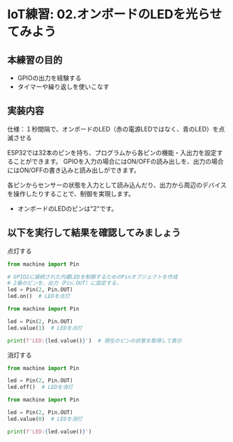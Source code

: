 # IoT練習: 02.オンボードのLEDを光らせてみよう

## 本練習の目的

- GPIOの出力を経験する
- タイマーや繰り返しを使いこなす

## 実装内容

仕様：１秒間隔で、オンボードのLED（赤の電源LEDではなく、青のLED）を点滅させる

ESP32では32本のピンを持ち、プログラムから各ピンの機能・入出力を設定することができます。 GPIOを入力の場合にはON/OFFの読み出しを、出力の場合にはON/OFFの書き込みと読み出しができます。

各ピンからセンサーの状態を入力として読み込んだり、出力から周辺のデバイスを操作したりすることで、制御を実現します。

- オンボードのLEDのピンは"2"です。

## 以下を実行して結果を確認してみましょう

点灯する

```python
from machine import Pin

# GPIO2に接続された内蔵LEDを制御するためのPinオブジェクトを作成
# 2番のピンを、出力（Pin.OUT）に設定する。
led = Pin(2, Pin.OUT)
led.on()  # LEDを点灯
```

```python
from machine import Pin

led = Pin(2, Pin.OUT)
led.value(1)  # LEDを点灯

print(f'LED:{led.value()}')  # 現在のピンの状態を取得して表示
```

消灯する

```python
from machine import Pin

led = Pin(2, Pin.OUT)
led.off()  # LEDを消灯
```

```python
from machine import Pin

led = Pin(2, Pin.OUT)
led.value(0)  # LEDを消灯

print(f'LED:{led.value()}')
```
